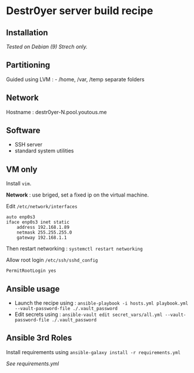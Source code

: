 # Destr0yer server build recipe

## Installation
*Tested on Debian (9) Strech only.*

## Partitioning
Guided using LVM :
	- /home, /var, /temp separate folders

## Network

Hostname : destr0yer-N.pool.youtous.me

## Software

- SSH server
- standard system utilities

## VM only

Install `vim`.

**Network** : use briged, set a fixed ip on the virtual machine.


Edit `/etc/network/interfaces`
```
auto enp0s3
iface enp0s3 inet static
	address 192.168.1.89
	netmask 255.255.255.0
	gateway 192.168.1.1
```

Then restart networking : `systemctl restart networking`

Allow root login `/etc/ssh/sshd_config`
```
PermitRootLogin yes
```

## Ansible usage

- Launch the recipe using : `ansible-playbook -i hosts.yml playbook.yml --vault-password-file ./.vault_password`
- Edit secrets using  : `ansible-vault edit secret_vars/all.yml --vault-password-file ./.vault_password`

## Ansible 3rd Roles

Install requirements using
`ansible-galaxy install -r requirements.yml`

*See requirements.yml*